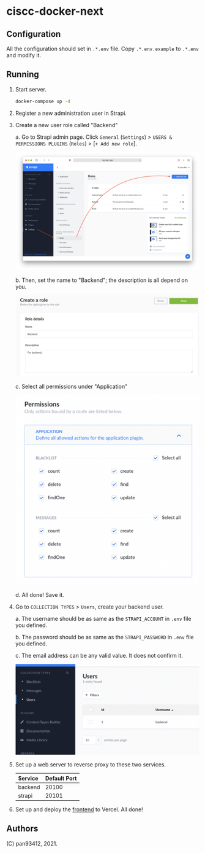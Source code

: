 # ciscc-docker-next

## Configuration

All the configuration should set in `.*.env` file.
Copy `.*.env.example` to `.*.env` and modify it.

## Running

1. Start server.

    ```bash
    docker-compose up -d
    ```

2. Register a new administration user in Strapi.

3. Create a new user role called "Backend"

    a. Go to Strapi admin page. Click `General` (`Settings`) > `USERS & PERMISSIONS PLUGINS` (`Roles`) > [`+ Add new role`].

    ![General (Settings) > USERS & PERMISSIONS PLUGINS (Roles) > [+ Add new role]](assets/images/strapi-user-create-role.png)

    b. Then, set the name to "Backend"; the description is all depend on you.

    ![Name = "Backend"; Description = "For backend."](/assets/images/strapi-create-role-details.png)

    c. Select all permissions under "Application"

    ![Checked Application > BLACKLIST > "Select all"; Application > MESSAGES > "Select all"](/assets/images/strapi-create-role-perm.png)

    d. All done! Save it.

4. Go to `COLLECTION TYPES` > `Users`, create your backend user.

    a. The username should be as same as the `STRAPI_ACCOUNT` in `.env` file you defined.

    b. The password should be as same as the `STRAPI_PASSWORD` in `.env` file you defined.

    c. The email address can be any valid value. It does not confirm it.

    ![Go to `COLLECTION TYPES` > `Users`](/assets/images/strapi-create-user.png)

5. Set up a web server to reverse proxy to these two services.

    | Service      | Default Port      |
    | ------------ | ----------------- |
    | backend      | 20100             |
    | strapi       | 20101             |

6. Set up and deploy the [frontend](https://github.com/pan93412/ciscc-frontend-next) to Vercel. All done!

## Authors

(C) pan93412, 2021.
